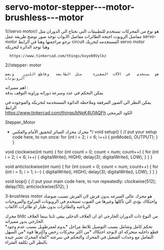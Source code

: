 # servo-motor-stepper---motor-brushless---motor
 1//servo motor//
   هو نوع من المحركات تستخدم للتطبيقات  التي تحتاج الي الدوران     مثل  مفاصل الروبوت   اجنحة الطائرات  مفاصل  الابواب 
      توجد  صور توضح  طريقة عمل   servo-motor   نرجو  مراجعتها     وهنا   في   الرابط circuit    المستخدمه لتحريك servo motor  
     وهنا  توجد  الدائرة  لتحريكه 
 
      https://www.tinkercad.com/things/kxyo69Vylkz
     
 2//stepper- motor

    هو  يستخدم   في  الآلات  الصغيره     مثل  الطابعه   وقاطع الليزر    وبعض  الروبوتات  

اهم  مميزاته  :    
يمكن  التحكم   في   عدد   وسرعة دوراته    وزاوية التوقف  بدقة  


يمكن  النظر  الي  الصور  المرفقة  وملاحظه    الدائوة المستخدمة   لتحريكه والموجوده  في  الرابط   
https://www.tinkercad.com/things/bNpK4U1AQFh
الكود  البرمجي  

Stepper_Motor
 * محرك محرك السائر لتحقيق الأمام والعكس
 */
void setup() {
  // put your setup code here, to run once:
  for (int i = 2; i < 6; i++) {
    pinMode(i, OUTPUT);
  }
}

void clockwise(int num)
{
  for (int count = 0; count < num; count++)
  {
    for (int i = 2; i < 6; i++)
    {
      digitalWrite(i, HIGH);
      delay(3);
      digitalWrite(i, LOW);
    }
  }
}

void anticlockwise(int num)
{
  for (int count = 0; count < num; count++)
  {
    for (int i = 5; i > 1; i--)
    {
      digitalWrite(i, HIGH);
      delay(3);
      digitalWrite(i, LOW);
    }
  }
}

void loop() {
  // put your main code here, to run repeatedly:
  clockwise(512);
  delay(10);
  anticlockwise(512);
}

3-brushless motor 
هو  محرك   عالي  السرعه  بدون  فرش  لان الفرش  تسبب ضوضاد  واحتكاك  يؤدي الي تآكلها   وغيرها من العيوب 
 تستخدم  في الروبوتات المراوح   والمروحيات   الرباعيه  والطائرات  بدون طيار   او  طائرات الالعاب 

محرك  bldc    من النوع  ذات الدوران  الخارجي  اي ان الغلاف الدخلي يبقى ثابتا   بينما الغلاف  الخارجي يدور
مميزاته  
*تحكم  كامل وشامل بسبب   التوصيل ثلاثط مراحل 
*يدوم لعمرطويل بسبب عدم وجود  قطع داخليه  متحركه   اي  لايوجد احتكاك 
*من اكثر محركات رخص واكثرها قوة 
*من السهل التعامل مع وحدات الشغيل   في المحرك والتحكم في سرعته 
*كفأة  المحرك  تعتبر  جيدة  بالنظر  الي تكلفة الشراء 

